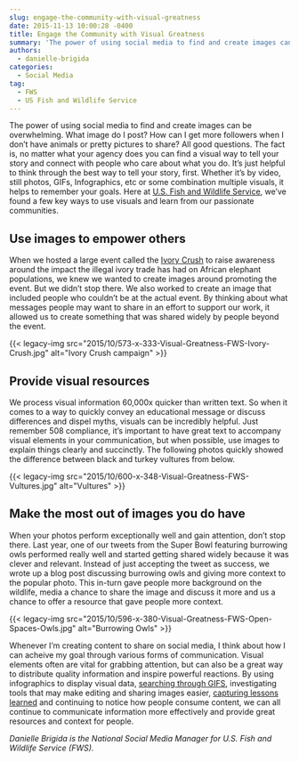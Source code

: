 ```yaml
---
slug: engage-the-community-with-visual-greatness
date: 2015-11-13 10:00:28 -0400
title: Engage the Community with Visual Greatness
summary: 'The power of using social media to find and create images can be overwhelming. What image do I post? How can I get more followers when I don’t have animals or pretty pictures to share? All good questions. The fact is, no matter what your agency does you can find a visual way to tell'
authors:
  - danielle-brigida
categories:
  - Social Media
tag:
  - FWS
  - US Fish and Wildlife Service
---
```


The power of using social media to find and create images can be overwhelming. What image do I post? How can I get more followers when I don’t have animals or pretty pictures to share? All good questions. The fact is, no matter what your agency does you can find a visual way to tell your story and connect with people who care about what you do. It’s just helpful to think through the best way to tell your story, first. Whether it’s by video, still photos, GIFs, Infographics, etc or some combination multiple visuals, it helps to remember your goals. Here at [U.S. Fish and Wildlife Service](http://www.fws.gov/), we’ve found a few key ways to use visuals and learn from our passionate communities.

## Use images to empower others

When we hosted a large event called the [Ivory Crush](http://www.fws.gov/le/elephant-ivory-crush.html) to raise awareness around the impact the illegal ivory trade has had on African elephant populations, we knew we wanted to create images around promoting the event. But we didn’t stop there. We also worked to create an image that included people who couldn’t be at the actual event. By thinking about what messages people may want to share in an effort to support our work, it allowed us to create something that was shared widely by people beyond the event.

{{< legacy-img src="2015/10/573-x-333-Visual-Greatness-FWS-Ivory-Crush.jpg" alt="Ivory Crush campaign" >}}

## Provide visual resources

We process visual information 60,000x quicker than written text. So when it comes to a way to quickly convey an educational message or discuss differences and dispel myths, visuals can be incredibly helpful. Just remember 508 compliance, it’s important to have great text to accompany visual elements in your communication, but when possible, use images to explain things clearly and succinctly. The following photos quickly showed the difference between black and turkey vultures from below.

{{< legacy-img src="2015/10/600-x-348-Visual-Greatness-FWS-Vultures.jpg" alt="Vultures" >}}

## Make the most out of images you do have

When your photos perform exceptionally well and gain attention, don’t stop there. Last year, one of our tweets from the Super Bowl featuring burrowing owls performed really well and started getting shared widely because it was clever and relevant. Instead of just accepting the tweet as success, we wrote up a blog post discussing burrowing owls and giving more context to the popular photo. This in-turn gave people more background on the wildlife, media a chance to share the image and discuss it more and us a chance to offer a resource that gave people more context.

{{< legacy-img src="2015/10/596-x-380-Visual-Greatness-FWS-Open-Spaces-Owls.jpg" alt="Burrowing Owls" >}}

Whenever I’m creating content to share on social media, I think about how I can acheive my goal through various forms of communication. Visual elements often are vital for grabbing attention, but can also be a great way to distribute quality information and inspire powerful reactions. By using infographics to display visual data, [searching through GIFS](http://giphy.com/), investigating tools that may make editing and sharing images easier, [capturing lessons learned](https://www.awesomescreenshot.com/) and continuing to notice how people consume content, we can all continue to communicate information more effectively and provide great resources and context for people.

_Danielle Brigida is the National Social Media Manager for U.S. Fish and Wildlife Service (FWS)._
